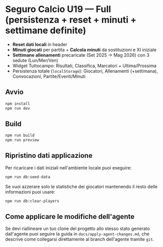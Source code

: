 # Seguro Calcio U19 — Full (persistenza + reset + minuti + settimane definite)

- **Reset dati locali** in header
- **Minuti giocati** per partita + **Calcola minuti** da sostituzioni e XI iniziale
- **Settimane allenamenti** precaricate (Set 2025 → Mag 2026) con 3 sedute (Lun/Mer/Ven)
- Widget Tuttocampo: Risultati, Classifica, Marcatori + Ultima/Prossima
- Persistenza totale (`localStorage`): Giocatori, Allenamenti (+settimana), Convocazioni, Partite/Eventi/Minuti

## Avvio
```bash
npm install
npm run dev
```

## Build
```bash
npm run build
npm run preview
```

## Ripristino dati applicazione
Per ricaricare i dati iniziali nell'ambiente locale puoi eseguire:

```bash
npm run db:seed-data
```

Se vuoi azzerare solo le statistiche dei giocatori mantenendo il resto delle informazioni puoi usare:

```bash
npm run db:clear-players
```

## Come applicare le modifiche dell'agente
Se devi riallineare un tuo clone del progetto allo stesso stato generato dall'agente puoi seguire la guida in `docs/apply-agent-changes.md`, che descrive come collegarsi direttamente al branch dell'agente tramite `git`.
